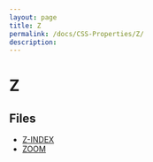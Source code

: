 ```yaml
---
layout: page
title: Z
permalink: /docs/CSS-Properties/Z/
description: 
---
```


# Z



## Files
* [Z-INDEX](/compare.html2pdf.tools/docs/CSS-Properties/Z/z-index.md)
* [ZOOM](/compare.html2pdf.tools/docs/CSS-Properties/Z/zoom.md)

